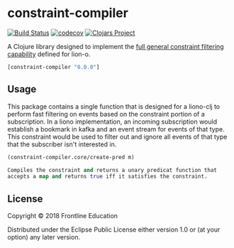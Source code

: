 # constraint-compiler
[![Build Status](https://travis-ci.org/tcooperFL/constraint-compiler.svg?branch=master)](https://travis-ci.org/tcooperFL/constraint-compiler)
[![codecov](https://codecov.io/gh/tcooperFL/constraint-compiler/branch/master/graph/badge.svg)](https://codecov.io/gh/tcooperFL/constraint-compiler)
[![Clojars Project](https://img.shields.io/clojars/v/constraint-compiler.svg)](https://clojars.org/constraint-compiler)

A Clojure library designed to implement the [full general constraint filtering
capability](https://frontlinetechnologies.atlassian.net/wiki/spaces/AR/pages/147757737/Subscription+Constraints) defined for lion-o.

```clj
[constraint-compiler "0.0.0"]
```

## Usage

This package contains a single function that is designed for a liono-clj to perform
fast filtering on events based on the constraint portion of a subscription. In a liono
implementation, an incoming subscription would establish a bookmark in kafka and an
event stream for events of that type. This constraint would be used to filter out
and ignore all events of that type that the subscriber isn't interested in.


```clj
(constraint-compiler.core/create-pred m)

Compiles the constraint and returns a unary predicat function that
accepts a map and returns true iff it satisfies the constraint. 
```

## License

Copyright © 2018 Frontline Education

Distributed under the Eclipse Public License either version 1.0 or (at
your option) any later version.
